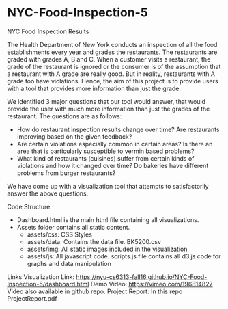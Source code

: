 # NYC-Food-Inspection-5
NYC Food Inspection Results

The Health Department of New York conducts an inspection of all the food establishments every year and grades the restaurants. The restaurants are graded with grades A, B and C. When a customer visits a restaurant, the grade of the restaurant is ignored or the consumer is of the assumption that a restaurant with A grade are really good. But in reality, restaurants with A grade too have violations. Hence, the aim of this project is to provide users with a tool that provides more information than just the grade. 

We identified 3 major questions that our tool would answer, that would provide the user with much more information than just the grades of the restaurant. The questions are as follows:
- How do restaurant inspection results change over time? Are restaurants improving based on the given feedback?
- Are certain violations especially common in certain areas? Is there an area that is particularly susceptible to vermin based problems?
- What kind of restaurants (cuisines) suffer from certain kinds of violations and how it changed over time? Do bakeries have different problems from burger restaurants?

We have come up with a visualization tool that attempts to satisfactorily answer the above questions. 

Code Structure
- Dashboard.html is the main html file containing all visualizations.
- Assets folder contains all static content.
  + assets/css: CSS Styles
  + assets/data: Contains the data file. BK5200.csv
  + assets/img: All static images included in the visualization
  + assets/js: All javascript code. scripts.js file contains all d3.js code for graphs and data manipulation

Links
Visualization Link: https://nyu-cs6313-fall16.github.io/NYC-Food-Inspection-5/dashboard.html
Demo Video: https://vimeo.com/196814827 Video also available in github repo.
Project Report: In this repo ProjectReport.pdf

